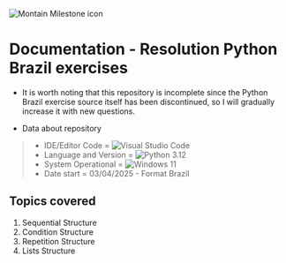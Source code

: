 ![Montain Milestone icon ](https://cdn-icons-png.flaticon.com/512/3333/3333521.png)
# Documentation - Resolution Python Brazil exercises

- It is worth noting that this repository is incomplete since the Python Brazil exercise source itself has been discontinued, so I will gradually increase it with new questions.

- Data about repository
> - IDE/Editor Code = ![Visual Studio Code](https://img.shields.io/badge/Visual%20Studio%20Code-0078d7.svg?style=for-the-badge&logo=visual-studio-code&logoColor=white)
> - Language and Version = ![Python](https://img.shields.io/badge/python-3670A0?style=for-the-badge&logo=python&logoColor=ffdd54) 3.12
> - System Operational = ![Windows 11](https://img.shields.io/badge/Windows%2011-%230079d5.svg?style=for-the-badge&logo=Windows%2011&logoColor=white)
> - Date start = 03/04/2025 - Format Brazil

## Topics covered

1. Sequential Structure
2. Condition Structure
3. Repetition Structure
4. Lists Structure
